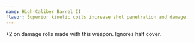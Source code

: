 ```yaml
---
name: High-Caliber Barrel II
flavor: Superior kinetic coils increase shot penetration and damage.
---
```

+2 on damage rolls made with this weapon. Ignores half cover.
